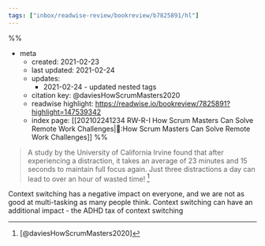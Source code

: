 ```yaml
---
tags: ["inbox/readwise-review/bookreview/b7825891/hl"]
---
```


%%
- meta
	- created: 2021-02-23
	- last updated: 2021-02-24
	- updates:
		- 2021-02-24 - updated nested tags
	- citation key: @daviesHowScrumMasters2020
	- readwise highlight: https://readwise.io/bookreview/7825891?highlight=147539342
	- index page: [[202102241234 RW-R-I How Scrum Masters Can Solve Remote Work Challenges|📑:How Scrum Masters Can Solve Remote Work Challenges]]
%%

> A study by the University of California Irvine found that after experiencing a distraction, it takes an average of 23 minutes and 15 seconds to maintain full focus again. Just three distractions a day can lead to over an hour of wasted time! [^1]

Context switching has a negative impact on everyone, and we are not as good at multi-tasking as many people think. Context switching can have an additional impact - the ADHD tax of context switching

[^1]: [@daviesHowScrumMasters2020]